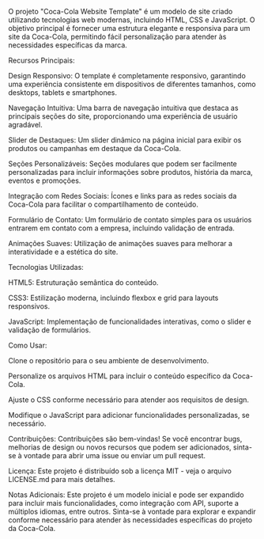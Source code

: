 O projeto "Coca-Cola Website Template" é um modelo de site criado utilizando tecnologias web modernas, incluindo HTML, CSS e JavaScript. O objetivo principal é fornecer uma estrutura elegante e responsiva para um site da Coca-Cola, permitindo fácil personalização para atender às necessidades específicas da marca.

Recursos Principais:

Design Responsivo: O template é completamente responsivo, garantindo uma experiência consistente em dispositivos de diferentes tamanhos, como desktops, tablets e smartphones.

Navegação Intuitiva: Uma barra de navegação intuitiva que destaca as principais seções do site, proporcionando uma experiência de usuário agradável.

Slider de Destaques: Um slider dinâmico na página inicial para exibir os produtos ou campanhas em destaque da Coca-Cola.

Seções Personalizáveis: Seções modulares que podem ser facilmente personalizadas para incluir informações sobre produtos, história da marca, eventos e promoções.

Integração com Redes Sociais: Ícones e links para as redes sociais da Coca-Cola para facilitar o compartilhamento de conteúdo.

Formulário de Contato: Um formulário de contato simples para os usuários entrarem em contato com a empresa, incluindo validação de entrada.

Animações Suaves: Utilização de animações suaves para melhorar a interatividade e a estética do site.

Tecnologias Utilizadas:

HTML5: Estruturação semântica do conteúdo.

CSS3: Estilização moderna, incluindo flexbox e grid para layouts responsivos.

JavaScript: Implementação de funcionalidades interativas, como o slider e validação de formulários.

Como Usar:

Clone o repositório para o seu ambiente de desenvolvimento.

Personalize os arquivos HTML para incluir o conteúdo específico da Coca-Cola.

Ajuste o CSS conforme necessário para atender aos requisitos de design.

Modifique o JavaScript para adicionar funcionalidades personalizadas, se necessário.

Contribuições:
Contribuições são bem-vindas! Se você encontrar bugs, melhorias de design ou novos recursos que podem ser adicionados, sinta-se à vontade para abrir uma issue ou enviar um pull request.

Licença:
Este projeto é distribuído sob a licença MIT - veja o arquivo LICENSE.md para mais detalhes.

Notas Adicionais:
Este projeto é um modelo inicial e pode ser expandido para incluir mais funcionalidades, como integração com API, suporte a múltiplos idiomas, entre outros. Sinta-se à vontade para explorar e expandir conforme necessário para atender às necessidades específicas do projeto da Coca-Cola.
